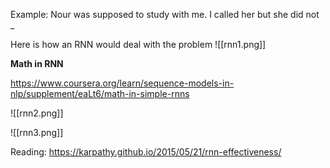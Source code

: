 Example:
Nour was supposed to study with me. I called her but she did not _ 

Here is how an RNN would deal with the problem
![[rnn1.png]]

**Math in RNN**

https://www.coursera.org/learn/sequence-models-in-nlp/supplement/eaLt6/math-in-simple-rnns

![[rnn2.png]]

![[rnn3.png]]

Reading: https://karpathy.github.io/2015/05/21/rnn-effectiveness/